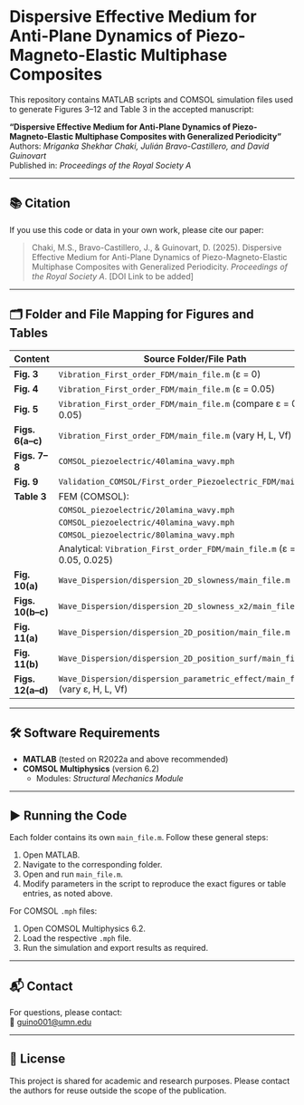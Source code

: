 # Dispersive Effective Medium for Anti-Plane Dynamics of Piezo-Magneto-Elastic Multiphase Composites

This repository contains MATLAB scripts and COMSOL simulation files used to generate Figures 3–12 and Table 3 in the accepted manuscript:

**“Dispersive Effective Medium for Anti-Plane Dynamics of Piezo-Magneto-Elastic Multiphase Composites with Generalized Periodicity”**  
Authors: *Mriganka Shekhar Chaki, Julián Bravo-Castillero, and David Guinovart*  
Published in: *Proceedings of the Royal Society A*

---

## 📚 Citation

If you use this code or data in your own work, please cite our paper:

> Chaki, M.S., Bravo-Castillero, J., & Guinovart, D. (2025). Dispersive Effective Medium for Anti-Plane Dynamics of Piezo-Magneto-Elastic Multiphase Composites with Generalized Periodicity. *Proceedings of the Royal Society A*. [DOI Link to be added]

---

## 🗂️ Folder and File Mapping for Figures and Tables

| Content         | Source Folder/File Path                                          | Notes |
|----------------|------------------------------------------------------------------|-------|
| **Fig. 3**      | `Vibration_First_order_FDM/main_file.m` (ε = 0)                   | |
| **Fig. 4**      | `Vibration_First_order_FDM/main_file.m` (ε = 0.05)                | |
| **Fig. 5**      | `Vibration_First_order_FDM/main_file.m` (compare ε = 0 and 0.05)  | |
| **Figs. 6(a–c)**| `Vibration_First_order_FDM/main_file.m` (vary H, L, Vf)           | |
| **Figs. 7–8**   | `COMSOL_piezoelectric/40lamina_wavy.mph`                          | |
| **Fig. 9**      | `Validation_COMSOL/First_order_Piezoelectric_FDM/main_file.m`     | |
| **Table 3**     | FEM (COMSOL):                                                    | |
|                | `COMSOL_piezoelectric/20lamina_wavy.mph`                          | |
|                | `COMSOL_piezoelectric/40lamina_wavy.mph`                          | |
|                | `COMSOL_piezoelectric/80lamina_wavy.mph`                          | |
|                | Analytical: `Vibration_First_order_FDM/main_file.m` (ε = 0.1, 0.05, 0.025) | |
| **Fig. 10(a)**  | `Wave_Dispersion/dispersion_2D_slowness/main_file.m`             | |
| **Figs. 10(b–c)**| `Wave_Dispersion/dispersion_2D_slowness_x2/main_file.m`         | |
| **Fig. 11(a)**  | `Wave_Dispersion/dispersion_2D_position/main_file.m`             | |
| **Fig. 11(b)**  | `Wave_Dispersion/dispersion_2D_position_surf/main_file.m`        | |
| **Figs. 12(a–d)**| `Wave_Dispersion/dispersion_parametric_effect/main_file.m` (vary ε, H, L, Vf) | |

---

## 🛠️ Software Requirements

- **MATLAB** (tested on R2022a and above recommended)
- **COMSOL Multiphysics** (version 6.2)
  - Modules: *Structural Mechanics Module*

---

## ▶️ Running the Code

Each folder contains its own `main_file.m`. Follow these general steps:

1. Open MATLAB.
2. Navigate to the corresponding folder.
3. Open and run `main_file.m`.
4. Modify parameters in the script to reproduce the exact figures or table entries, as noted above.

For COMSOL `.mph` files:
1. Open COMSOL Multiphysics 6.2.
2. Load the respective `.mph` file.
3. Run the simulation and export results as required.

---

## 📬 Contact

For questions, please contact:  
📧 [guino001@umn.edu](mailto:guino001@umn.edu)

---

## 📄 License

This project is shared for academic and research purposes. Please contact the authors for reuse outside the scope of the publication.

